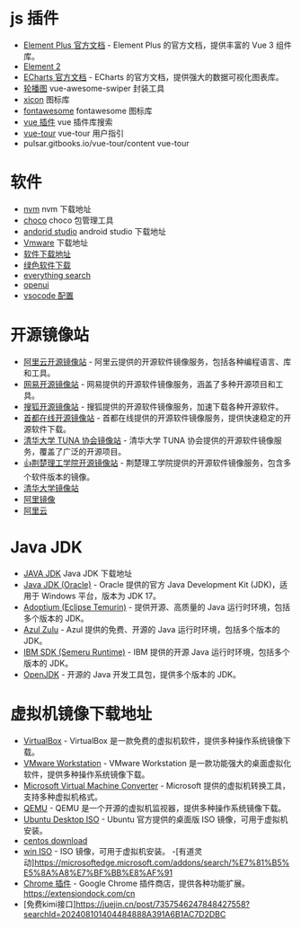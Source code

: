 # js 插件
- [Element Plus 官方文档](https://element-plus.org/) - Element Plus 的官方文档，提供丰富的 Vue 3 组件库。
- [Element 2](https://element.eleme.io/#/zh-CN)
- [ECharts 官方文档](https://echarts.apache.org/) - ECharts 的官方文档，提供强大的数据可视化图表库。
- [轮播图](https://www.swiper.com.cn/) vue-awesome-swiper 封装工具
- [xicon](https://xicons.org/#/zh-CN)   图标库
- [fontawesome](https://fontawesome.com.cn/) fontawesome 图标库
- [vue 插件](https://madewith.cn/157) vue 插件库搜索
- [vue-tour](https://pulsar.gitbooks.io/vue-tour/content/) vue-tour 用户指引
- pulsar.gitbooks.io/vue-tour/content vue-tour

# 软件
- [nvm](https://github.com/coreybutler/nvm-windows/releases) nvm 下载地址
- [choco](https://community.chocolatey.org/) choco 包管理工具 
- [andorid studio](https://developer.android.com/studio?hl=zh-cn) android studio 下载地址
- [Vmware](http://www.downcc.com/k/vmware/) 下载地址
- [软件下载地址](https://www.updatestar.com/zh-cn/ )
- [绿色软件下载](http://www.downcc.com/)
- [everything search](https://www.voidtools.com/zh-cn/downloads/)
- [openui](https://openui.fly.dev/ai/new)
- [vsocode 配置](https://vscode.github.net.cn/docs/terminal/profiles)

# 开源镜像站
- [阿里云开源镜像站](https://mirrors.aliyun.com/) - 阿里云提供的开源软件镜像服务，包括各种编程语言、库和工具。
- [网易开源镜像站](http://mirrors.163.com/) - 网易提供的开源软件镜像服务，涵盖了多种开源项目和工具。
- [搜狐开源镜像站](http://mirrors.sohu.com/) - 搜狐提供的开源软件镜像服务，加速下载各种开源软件。
- [首都在线开源镜像站](https://mirrors.capitalonline.net/) - 首都在线提供的开源软件镜像服务，提供快速稳定的开源软件下载。
- [清华大学 TUNA 协会镜像站](https://mirrors.tuna.tsinghua.edu.cn/) - 清华大学 TUNA 协会提供的开源软件镜像服务，覆盖了广泛的开源项目。
- [:+1:荆楚理工学院开源镜像站](https://mirrors.jcut.edu.cn/) - 荆楚理工学院提供的开源软件镜像服务，包含多个软件版本的镜像。
- [清华大学镜像站](https://mirrors.tuna.tsinghua.edu.cn/help/centos/?after=base&branch=7&arch=x86_64)
- [阿里镜像](https://cr.console.aliyun.com/cn-hangzhou/instances/mirrors)
- [阿里云](https://edu.aliyun.com/)

# Java JDK
- [JAVA JDK](https://www.oracle.com/java/technologies/downloads/#jdk17-windows) Java JDK 下载地址
- [Java JDK (Oracle)](https://www.oracle.com/java/technologies/downloads/#jdk17-windows) - Oracle 提供的官方 Java Development Kit (JDK)，适用于 Windows 平台，版本为 JDK 17。
- [Adoptium (Eclipse Temurin)](https://adoptium.net/) - 提供开源、高质量的 Java 运行时环境，包括多个版本的 JDK。
- [Azul Zulu](https://www.azul.com/downloads/zulu/) - Azul 提供的免费、开源的 Java 运行时环境，包括多个版本的 JDK。
- [IBM SDK (Semeru Runtime)](https://www.eclipse.org/semver/) - IBM 提供的开源 Java 运行时环境，包括多个版本的 JDK。
- [OpenJDK](https://openjdk.java.net/) - 开源的 Java 开发工具包，提供多个版本的 JDK。

# 虚拟机镜像下载地址
- [VirtualBox](https://www.virtualbox.org/wiki/Downloads) - VirtualBox 是一款免费的虚拟机软件，提供多种操作系统镜像下载。
- [VMware Workstation](https://my.vmware.com/en/web/vmware/free#desktop_end_user_computing/vmware_workstation_pro/18_0) - VMware Workstation 是一款功能强大的桌面虚拟化软件，提供多种操作系统镜像下载。
- [Microsoft Virtual Machine Converter](https://www.microsoft.com/en-us/download/details.aspx?id=42095) - Microsoft 提供的虚拟机转换工具，支持多种虚拟机格式。
- [QEMU](https://www.qemu.org/download/) - QEMU 是一个开源的虚拟机监视器，提供多种操作系统镜像下载。
- [Ubuntu Desktop ISO](https://ubuntu.com/download/desktop) - Ubuntu 官方提供的桌面版 ISO 镜像，可用于虚拟机安装。
- [centos download](http://centos.mirror.liquidtelecom.com/7/isos/x86_64/)
- [win ISO](https://msdn.itellyou.cn/) - ISO 镜像，可用于虚拟机安装。
-[有道灵动]https://microsoftedge.microsoft.com/addons/search/%E7%81%B5%E5%8A%A8%E7%BF%BB%E8%AF%91
- [Chrome 插件](https://chrome.google.com/webstore/category/extensions) - Google Chrome 插件商店，提供各种功能扩展。https://extensiondock.com/cn
- [免费kimi接口]https://juejin.cn/post/7357546247848427558?searchId=202408101404484888A391A6B1AC7D2DBC
